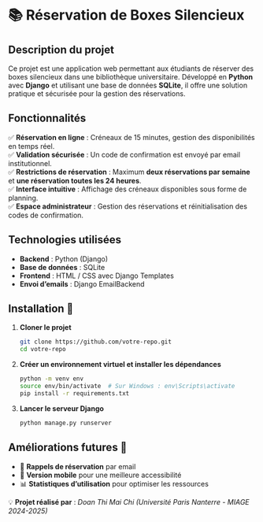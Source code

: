 # 📚 Réservation de Boxes Silencieux 

## Description du projet  
Ce projet est une application web permettant aux étudiants de réserver des boxes silencieux dans une bibliothèque universitaire. Développé en **Python** avec **Django** et utilisant une base de données **SQLite**, il offre une solution pratique et sécurisée pour la gestion des réservations.

## Fonctionnalités  
✅ **Réservation en ligne** : Créneaux de 15 minutes, gestion des disponibilités en temps réel.  
✅ **Validation sécurisée** : Un code de confirmation est envoyé par email institutionnel.  
✅ **Restrictions de réservation** : Maximum **deux réservations par semaine** et **une réservation toutes les 24 heures**.  
✅ **Interface intuitive** : Affichage des créneaux disponibles sous forme de planning.  
✅ **Espace administrateur** : Gestion des réservations et réinitialisation des codes de confirmation.

## Technologies utilisées  
- **Backend** : Python (Django)  
- **Base de données** : SQLite  
- **Frontend** : HTML / CSS avec Django Templates  
- **Envoi d’emails** : Django EmailBackend  

## Installation 🚀  
1. **Cloner le projet**  
   ```bash
   git clone https://github.com/votre-repo.git
   cd votre-repo
   ```
2. **Créer un environnement virtuel et installer les dépendances**  
   ```bash
   python -m venv env
   source env/bin/activate  # Sur Windows : env\Scripts\activate
   pip install -r requirements.txt
   ```
3. **Lancer le serveur Django**  
   ```bash
   python manage.py runserver
   ```

## Améliorations futures 🔮  
- 📩 **Rappels de réservation** par email  
- 📱 **Version mobile** pour une meilleure accessibilité  
- 📊 **Statistiques d’utilisation** pour optimiser les ressources  

💡 **Projet réalisé par** : *Doan Thi Mai Chi (Université Paris Nanterre - MIAGE 2024-2025)*  
